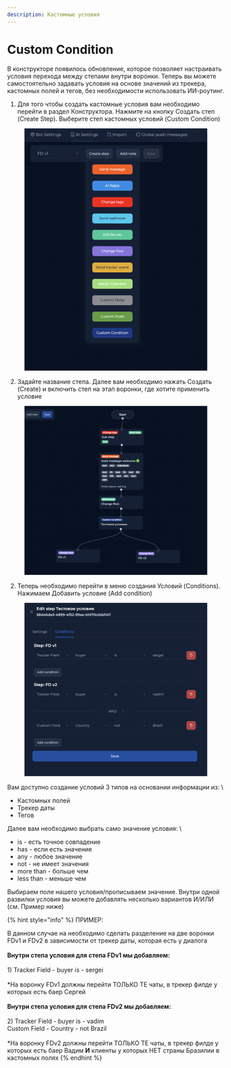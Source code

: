 ```yaml
---
description: Кастомные условия
---
```


# Custom Condition

В конструкторе появилось обновление, которое позволяет настраивать условия перехода между степами внутри воронки. Теперь вы можете самостоятельно задавать условия на основе значений из трекера, кастомных полей и тегов, без необходимости использовать ИИ-роутинг.



1. Для того чтобы создать кастомные условия вам необходимо перейти в раздел Конструктора. Нажмите на кнопку Создать степ (Create Step). Выберите cтеп кастомных условий (Custom Condition)

<figure><img src="../../../.gitbook/assets/image (131).png" alt=""><figcaption></figcaption></figure>

2. Задайте название степа. Далее вам необходимо нажать Создать (Create) и включить степ на этап воронки, где хотите применить условие&#x20;

<figure><img src="../../../.gitbook/assets/image (141).png" alt=""><figcaption></figcaption></figure>

2. Теперь необходимо перейти в меню создания Условий (Conditions). Нажимаем Добавить условие (Add condition)&#x20;



<figure><img src="../../../.gitbook/assets/image (143).png" alt=""><figcaption></figcaption></figure>

Вам доступно создание условий 3 типов на основании информации из: \


* Кастомных полей
* Трекер даты&#x20;
* Тегов&#x20;



Далее вам необходимо выбрать само значение условия: \


* is - есть точное совпадение
* has - если есть значение
* any - любое значение
* not - не имеет значения&#x20;
* more than - больше чем&#x20;
* less than - меньше чем&#x20;



Выбираем поле нашего условия/прописываем значение. Внутри одной развилки условия вы можете добавлять несколько вариантов И/ИЛИ  (см. Пример ниже)



{% hint style="info" %}
ПРИМЕР:

В данном случае на необходимо сделать разделение на две воронки FDv1 и FDv2 в зависимости от трекер даты, которая есть у диалога \
\
**Внутри степа условия для степа FDv1 мы добавляем:** \
\
1\) Tracker Field - buyer is - sergei \
\
\*На воронку FDv1 должны перейти ТОЛЬКО ТЕ чаты, в трекер филде у которых есть баер Сергей \
\
**Внутри степа условия для степа FDv2 мы добавляем:** \
\
2\)  Tracker Field - buyer is - vadim \
Custom Field - Country - not Brazil \
\
\*На воронку FDv2 должны перейти ТОЛЬКО ТЕ чаты, в трекер филде у которых есть баер Вадим **И** клиенты у которых НЕТ страны Бразилии в кастомных полях&#x20;
{% endhint %}




